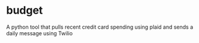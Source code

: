 # budget
A python tool that pulls recent credit card spending using plaid and sends a daily message using Twilio
